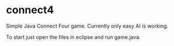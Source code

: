 # connect4
Simple Java Connect Four game. Currently only easy AI is working.

To start just open the files in eclipse and run game.java.
